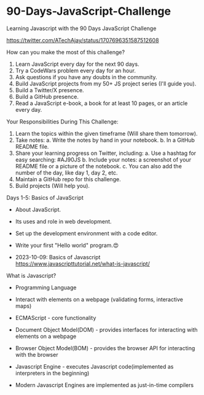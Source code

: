 # 90-Days-JavaScript-Challenge
Learning Javascript with the 90 Days JavaScript Challenge

https://twitter.com/ATechAjay/status/1707696351587512608

How can you make the most of this challenge?
1. Learn JavaScript every day for the next 90 days.
2. Try a CodeWars problem every day for an hour.
3. Ask questions if you have any doubts in the community.
4. Build JavaScript projects from my 50+ JS project series (I'll guide you).
5. Build a Twitter/X presence.
6. Build a GitHub presence.
7. Read a JavaScript e-book, a book for at least 10 pages, or an article every day.

Your Responsibilities During This Challenge:
1. Learn the topics within the given timeframe (Will share them tomorrow).
2. Take notes:
a. Write the notes by hand in your notebook.
b. In a GitHub README file.
3. Share your learning progress on Twitter, including:
a. Use a hashtag for easy searching: #AJ90JS
b. Include your notes: a screenshot of your README file or a picture of the notebook.
c. You can also add the number of the day, like day 1, day 2, etc.
4. Maintain a GitHub repo for this challenge.
5. Build projects (Will help you).

Days 1-5: Basics of JavaScript
- About JavaScript.
- Its uses and role in web development.
- Set up the development environment with a code editor.
- Write your first "Hello world" program.😍

- 2023-10-09: Basics of Javascript
https://www.javascripttutorial.net/what-is-javascript/

What is Javascript?
- Programming Language
- Interact with elements on a webpage (validating forms, interactive maps)

- ECMAScript - core functionality
- Document Object Model(DOM) - provides interfaces for interacting with elements on a webpage
- Browser  Object Model(BOM) - provides the browser API for interacting with the browser

- Javascript Engine - executes Javascript code(implemented as interpreters in the beginning)
- Modern Javascript Engines are implemented as just-in-time compilers

